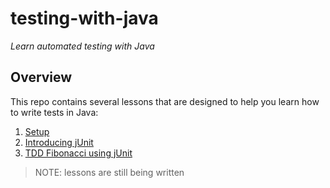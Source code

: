 # testing-with-java
_Learn automated testing with Java_


## Overview

This repo contains several lessons that are designed to help you learn how to write tests in Java:

1. [Setup](./step-0-setup/README.md)
1. [Introducing jUnit](./step-1-junit/README.md)
1. [TDD Fibonacci using jUnit](./step-2-tdd-fibonacci-junit/README.md)

> NOTE: lessons are still being written

